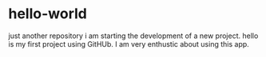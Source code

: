 # hello-world
just another repository
i am starting the development of a new project.
hello is my first project using GitHUb.  I am very enthustic about using this app.
